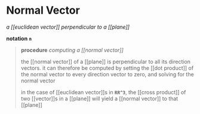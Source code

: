 # Normal Vector

_a [[euclidean vector]] perpendicular to a [[plane]]_

**notation** **`n`**

> **procedure** _computing a [[normal vector]]_
>
> the [[normal vector]] of a [[plane]] is perpendicular to all its direction vectors. it can therefore be computed by setting the [[dot product]] of the normal vector to every direction vector to zero, and solving for the normal vector
>
> in the case of [[euclidean vector]]s in **`RR^3`**, the [[cross product]] of two [[vector]]s in a [[plane]] will yield a [[normal vector]] to that [[plane]]
